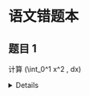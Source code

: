 # 语文错题本

## 题目 1
计算 \(\int_0^1 x^2 \, dx\)

  <details>解析
    - **错误答案**: \(\frac{1}{2}\)
    - **正确答案**: \(\frac{1}{3}\)
    - **错误原因**: 积分公式应用错误。  
    注意：定积分需代入上下限。
  </details>
